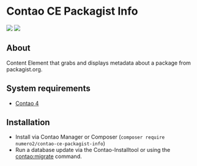 Contao CE Packagist Info
=======================

[![](https://img.shields.io/packagist/v/numero2/contao-ce-packagist-info.svg?style=flat-square)](https://packagist.org/packages/numero2/contao-ce-packagist-info) [![](https://img.shields.io/badge/License-LGPL%20v3-blue.svg?style=flat-square)](http://www.gnu.org/licenses/lgpl-3.0)

About
--
Content Element that grabs and displays metadata about a package from packagist.org.

System requirements
--

* [Contao 4](https://github.com/contao/contao)

Installation
--

* Install via Contao Manager or Composer (`composer require numero2/contao-ce-packagist-info`)
* Run a database update via the Contao-Installtool or using the [contao:migrate](https://docs.contao.org/dev/reference/commands/) command.

